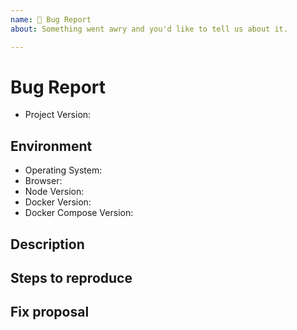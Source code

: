 ```yaml
---
name: 🐞 Bug Report
about: Something went awry and you'd like to tell us about it.

---
```


<!--
  ⚡️ katchow! We 💛 issues.

  Please - do not - remove this template.
  Please - do not - skip or remove parts of this template.
  Or your issue may be closed.
-->

# Bug Report
- Project Version:

## Environment
<!-- Plese fill the fields that apply -->
- Operating System:
- Browser:
- Node Version:
- Docker Version:
- Docker Compose Version:

## Description

## Steps to reproduce

## Fix proposal
